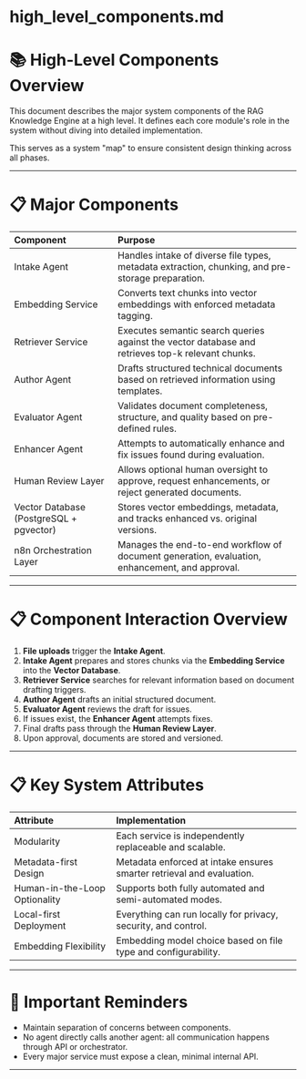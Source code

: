 # high_level_components.md

# 📚 High-Level Components Overview

This document describes the major system components of the RAG Knowledge Engine at a high level. It defines each core module's role in the system without diving into detailed implementation.

This serves as a system "map" to ensure consistent design thinking across all phases.

---

# 📋 Major Components

| Component | Purpose |
|:----------|:--------|
| Intake Agent | Handles intake of diverse file types, metadata extraction, chunking, and pre-storage preparation. |
| Embedding Service | Converts text chunks into vector embeddings with enforced metadata tagging. |
| Retriever Service | Executes semantic search queries against the vector database and retrieves top-k relevant chunks. |
| Author Agent | Drafts structured technical documents based on retrieved information using templates. |
| Evaluator Agent | Validates document completeness, structure, and quality based on pre-defined rules. |
| Enhancer Agent | Attempts to automatically enhance and fix issues found during evaluation. |
| Human Review Layer | Allows optional human oversight to approve, request enhancements, or reject generated documents. |
| Vector Database (PostgreSQL + pgvector) | Stores vector embeddings, metadata, and tracks enhanced vs. original versions. |
| n8n Orchestration Layer | Manages the end-to-end workflow of document generation, evaluation, enhancement, and approval. |

---

# 📋 Component Interaction Overview

1. **File uploads** trigger the **Intake Agent**.
2. **Intake Agent** prepares and stores chunks via the **Embedding Service** into the **Vector Database**.
3. **Retriever Service** searches for relevant information based on document drafting triggers.
4. **Author Agent** drafts an initial structured document.
5. **Evaluator Agent** reviews the draft for issues.
6. If issues exist, the **Enhancer Agent** attempts fixes.
7. Final drafts pass through the **Human Review Layer**.
8. Upon approval, documents are stored and versioned.

---

# 📋 Key System Attributes

| Attribute | Implementation |
|:----------|:----------------|
| Modularity | Each service is independently replaceable and scalable. |
| Metadata-first Design | Metadata enforced at intake ensures smarter retrieval and evaluation. |
| Human-in-the-Loop Optionality | Supports both fully automated and semi-automated modes. |
| Local-first Deployment | Everything can run locally for privacy, security, and control. |
| Embedding Flexibility | Embedding model choice based on file type and configurability. |

---

# 📢 Important Reminders

- Maintain separation of concerns between components.
- No agent directly calls another agent: all communication happens through API or orchestrator.
- Every major service must expose a clean, minimal internal API.

---

